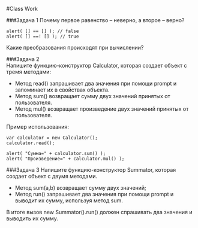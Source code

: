 #Class Work 

###Задача 1 
Почему первое равенство – неверно, а второе – верно?
```
alert( [] == [] ); // false
alert( [] ==! [] ); // true
```
Какие преобразования происходят при вычислении?


###Задача 2  
Напишите функцию-конструктор Calculator, которая создает объект с тремя методами:
* Метод read() запрашивает два значения при помощи prompt и запоминает их в свойствах объекта.
* Метод sum() возвращает сумму двух значений принятых от пользователя.
* Метод mul() возвращает произведение двух значений принятых от пользователя. 

Пример использования:
```
var calculator = new Calculator();
calculator.read();

alert( "Сумма=" + calculator.sum() );
alert( "Произведение=" + calculator.mul() );

``` 

###Задача 3 
Напишите функцию-конструктор Summator, которая создает объект
с двумя методами.

* Метод sum(a,b) возвращает сумму двух значений;
* Метод run() запрашивает два значения при помощи
prompt и выводит их сумму, используя метод sum.

В итоге вызов new Summator().run() должен спрашивать
два значения и выводить их сумму.

